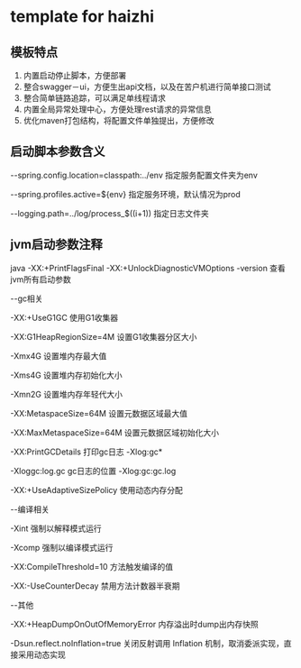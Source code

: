 # template for haizhi

## 模板特点

1. 内置启动停止脚本，方便部署
2. 整合swagger－ui，方便生出api文档，以及在苦户机进行简单接口测试
3. 整合简单链路追踪，可以满足单线程请求
4. 内置全局异常处理中心，方便处理rest请求的异常信息
5. 优化maven打包结构，将配置文件单独提出，方便修改

## 启动脚本参数含义

--spring.config.location=classpath:../env    指定服务配置文件夹为env

--spring.profiles.active=${env}         指定服务环境，默认情况为prod

--logging.path=../log/process_$((i+1))  指定日志文件夹

## jvm启动参数注释

java -XX:+PrintFlagsFinal -XX:+UnlockDiagnosticVMOptions -version 查看jvm所有启动参数

--gc相关

-XX:+UseG1GC 使用G1收集器

-XX:G1HeapRegionSize=4M 设置G1收集器分区大小

-Xmx4G 设置堆内存最大值

-Xms4G 设置堆内存初始化大小

-Xmn2G 设置堆内存年轻代大小

-XX:MetaspaceSize=64M 设置元数据区域最大值

-XX:MaxMetaspaceSize=64M 设置元数据区域初始化大小

-XX:PrintGCDetails 打印gc日志 -Xlog:gc*

-Xloggc:log.gc gc日志的位置 -Xlog:gc:gc.log 

-XX:+UseAdaptiveSizePolicy 使用动态内存分配


--编译相关

-Xint 强制以解释模式运行

-Xcomp 强制以编译模式运行

-XX:CompileThreshold=10 方法触发编译的值

-XX:-UseCounterDecay 禁用方法计数器半衰期

--其他

-XX:+HeapDumpOnOutOfMemoryError 内存溢出时dump出内存快照

-Dsun.reflect.noInflation=true 关闭反射调用 Inflation 机制，取消委派实现，直接采用动态实现






